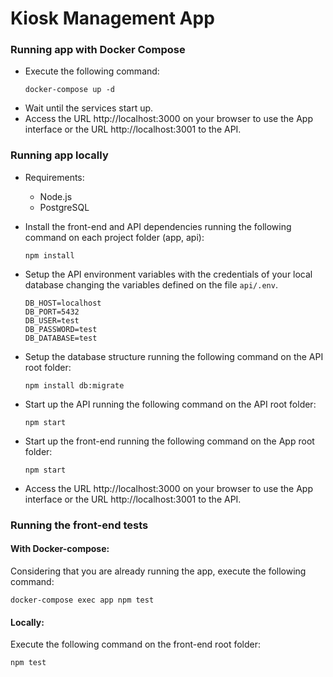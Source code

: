 # Kiosk Management App

### Running app with Docker Compose
- Execute the following command:
  ```
  docker-compose up -d
  ```
- Wait until the services start up.
- Access the URL http://localhost:3000 on your browser to use the App interface or the URL http://localhost:3001 to the API.


### Running app locally
- Requirements:
  - Node.js
  - PostgreSQL

- Install the front-end and API dependencies running the following command on each project folder (app, api):
  ```
  npm install
  ```

- Setup the API environment variables with the credentials of your local database changing the variables defined on the file `api/.env`.
  ```
  DB_HOST=localhost
  DB_PORT=5432
  DB_USER=test
  DB_PASSWORD=test
  DB_DATABASE=test
  ```

- Setup the database structure running the following command on the API root folder:
  ```
  npm install db:migrate
  ```

- Start up the API running the following command on the API root folder:
  ```
  npm start
  ```

- Start up the front-end running the following command on the App root folder:
  ```
  npm start
  ```
- Access the URL http://localhost:3000 on your browser to use the App interface or the URL http://localhost:3001 to the API.

### Running the front-end tests
#### With Docker-compose:
Considering that you are already running the app, execute the following command:
```
docker-compose exec app npm test
```

#### Locally:
Execute the following command on the front-end root folder:
```
npm test
```